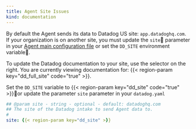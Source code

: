 ```yaml
---
title: Agent Site Issues
kind: documentation
---
```


By default the Agent sends its data to Datadog US site: `app.datadoghq.com`. If your organization is on another site, you must update the `site` parameter in your [Agent main configuration file][1] or set the `DD_SITE` environment variable.

To update the Datadog documentation to your site, use the selector on the right. You are currently viewing documentation for: {{< region-param key="dd_full_site" code="true" >}}.

Set the `DD_SITE` variable to {{< region-param key="dd_site" code="true" >}}or update the parameter `site` parameter in your `datadog.yaml`

```yaml
## @param site - string - optional - default: datadoghq.com
## The site of the Datadog intake to send Agent data to.
#
site: {{< region-param key="dd_site" >}}
```


[1]:/agent/configuration/agent-configuration-files/#agent-main-configuration-file
